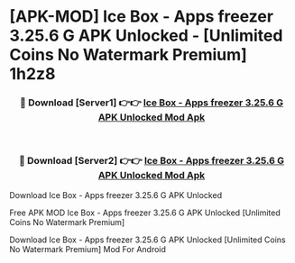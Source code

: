 # [APK-MOD] Ice Box - Apps freezer 3.25.6 G APK Unlocked - [Unlimited Coins No Watermark Premium] 1h2z8



<div align="center">
<h3>🔴 Download [Server1] 👉👉 <a href="https://momento.my/?title=Ice_Box_-_Apps_freezer_3.25.6_G_APK_Unlocked">Ice Box - Apps freezer 3.25.6 G APK Unlocked Mod Apk</a></h3><br>

<h3>🔴 Download [Server2] 👉👉 <a href="https://momento.my/?title=Ice_Box_-_Apps_freezer_3.25.6_G_APK_Unlocked">Ice Box - Apps freezer 3.25.6 G APK Unlocked Mod Apk</a></h3>
</div>



Download Ice Box - Apps freezer 3.25.6 G APK Unlocked 

Free APK MOD Ice Box - Apps freezer 3.25.6 G APK Unlocked [Unlimited Coins No Watermark Premium]

Download Ice Box - Apps freezer 3.25.6 G APK Unlocked [Unlimited Coins No Watermark Premium] Mod For Android
